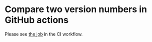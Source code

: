 # Compare two version numbers in GitHub actions

Please see [the job](.github/workflows/blanky.yml#L17-L28) in the CI workflow.
